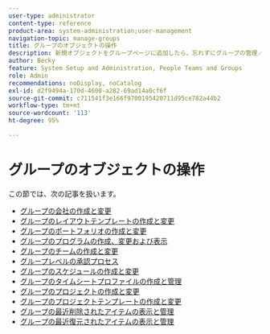 ```yaml
---
user-type: administrator
content-type: reference
product-area: system-administration;user-management
navigation-topic: manage-groups
title: グループのオブジェクトの操作
description: 新規オブジェクトをグループページに追加したら、忘れずにグループの管理／グループの概要／groups.html の記事を更新してください。
author: Becky
feature: System Setup and Administration, People Teams and Groups
role: Admin
recommendations: noDisplay, noCatalog
exl-id: d2f9494a-170d-4600-a282-69ad14a0cf6f
source-git-commit: c711541f3e166f9700195420711d95ce782a44b2
workflow-type: tm+mt
source-wordcount: '113'
ht-degree: 95%

---
```


# グループのオブジェクトの操作

<!--
<p data-mc-conditions="QuicksilverOrClassic.Draft mode">When new objects are added to the Groups page, don't forget to update the article Manage groups/Groups overview/groups.html</p>
-->

この節では、次の記事を扱います。

* [グループの会社の作成と変更](../../../administration-and-setup/manage-groups/work-with-group-objects/create-and-modify-a-groups-companies.md)
* [グループのレイアウトテンプレートの作成と変更](../../../administration-and-setup/manage-groups/work-with-group-objects/create-and-modify-a-groups-layout-templates.md)
* [グループのポートフォリオの作成と変更](../../../administration-and-setup/manage-groups/work-with-group-objects/create-and-modify-a-groups-portfolios.md)
* [グループのプログラムの作成、変更および表示](../../../administration-and-setup/manage-groups/work-with-group-objects/create-and-modify-a-groups-programs.md)
* [グループのチームの作成と変更](../../../administration-and-setup/manage-groups/work-with-group-objects/create-and-modify-a-groups-teams.md)
* [グループレベルの承認プロセス](../../../administration-and-setup/manage-groups/work-with-group-objects/create-and-modify-groups-approval-processes.md)
* [グループのスケジュールの作成と変更](../../../administration-and-setup/manage-groups/work-with-group-objects/create-and-modify-a-groups-schedules.md)
* [グループのタイムシートプロファイルの作成と管理](../../../administration-and-setup/manage-groups/work-with-group-objects/create-and-modify-a-groups-timesheet-profiles.md)
* [グループのプロジェクトの作成と変更](../../../administration-and-setup/manage-groups/work-with-group-objects/create-and-modify-a-groups-projects.md)
* [グループのプロジェクトテンプレートの作成と変更](../../../administration-and-setup/manage-groups/work-with-group-objects/create-and-modify-a-groups-templates.md)
* [グループの最近削除されたアイテムの表示と管理](../../../administration-and-setup/manage-groups/work-with-group-objects/view-manage-groups-recently-deleted-objects.md)
* [グループの最近復元されたアイテムの表示と管理](../../../administration-and-setup/manage-groups/work-with-group-objects/view-manage-groups-recently-restored-objects.md)
